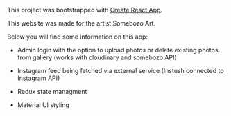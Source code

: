 This project was bootstrapped with [Create React App](https://github.com/facebookincubator/create-react-app).

This website was made for the artist Somebozo Art.

Below you will find some information on this app:

- Admin login with the option to upload photos or delete existing photos from gallery (works with cloudinary and somebozo API)

- Instagram feed being fetched via external service (Instush connected to Instagram API)

- Redux state managment

- Material UI styling

